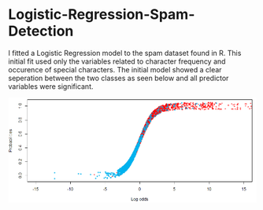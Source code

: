# Logistic-Regression-Spam-Detection
I fitted a Logistic Regression model to the spam dataset found in R. This initial fit used only the variables related to character frequency and occurence of special characters. The initial model showed a clear seperation between the two classes as seen below and all predictor variables were significant.

![Image of framework](https://github.com/jackapbutler/Logistic-Regression-Spam-Detection/blob/master/Elements/distribution_of_classifications.PNG)
